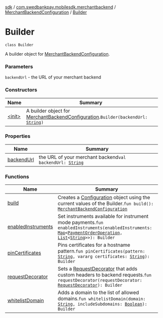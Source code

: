 [sdk](../../../index.md) / [com.swedbankpay.mobilesdk.merchantbackend](../../index.md) / [MerchantBackendConfiguration](../index.md) / [Builder](./index.md)

# Builder

`class Builder`

A builder object for [MerchantBackendConfiguration](../index.md).

### Parameters

`backendUrl` - the URL of your merchant backend

### Constructors

| Name | Summary |
|---|---|
| [&lt;init&gt;](-init-.md) | A builder object for [MerchantBackendConfiguration](../index.md).`Builder(backendUrl: `[`String`](https://kotlinlang.org/api/latest/jvm/stdlib/kotlin/-string/index.html)`)` |

### Properties

| Name | Summary |
|---|---|
| [backendUrl](backend-url.md) | the URL of your merchant backend`val backendUrl: `[`String`](https://kotlinlang.org/api/latest/jvm/stdlib/kotlin/-string/index.html) |

### Functions

| Name | Summary |
|---|---|
| [build](build.md) | Creates a [Configuration](../../../com.swedbankpay.mobilesdk/-configuration/index.md) object using the current values of the Builder.`fun build(): `[`MerchantBackendConfiguration`](../index.md) |
| [enabledInstruments](enabled-instruments.md) | Set instruments available for instrument mode payments.`fun enabledInstruments(enabledInstruments: `[`Map`](https://kotlinlang.org/api/latest/jvm/stdlib/kotlin.collections/-map/index.html)`<`[`PaymentOrderOperation`](../../../com.swedbankpay.mobilesdk/-payment-order-operation/index.md)`, `[`List`](https://kotlinlang.org/api/latest/jvm/stdlib/kotlin.collections/-list/index.html)`<`[`String`](https://kotlinlang.org/api/latest/jvm/stdlib/kotlin/-string/index.html)`>>): Builder` |
| [pinCertificates](pin-certificates.md) | Pins certificates for a hostname pattern.`fun pinCertificates(pattern: `[`String`](https://kotlinlang.org/api/latest/jvm/stdlib/kotlin/-string/index.html)`, vararg certificates: `[`String`](https://kotlinlang.org/api/latest/jvm/stdlib/kotlin/-string/index.html)`): Builder` |
| [requestDecorator](request-decorator.md) | Sets a [RequestDecorator](../../../com.swedbankpay.mobilesdk/-request-decorator/index.md) that adds custom headers to backend requests.`fun requestDecorator(requestDecorator: `[`RequestDecorator`](../../../com.swedbankpay.mobilesdk/-request-decorator/index.md)`): Builder` |
| [whitelistDomain](whitelist-domain.md) | Adds a domain to the list of allowed domains.`fun whitelistDomain(domain: `[`String`](https://kotlinlang.org/api/latest/jvm/stdlib/kotlin/-string/index.html)`, includeSubdomains: `[`Boolean`](https://kotlinlang.org/api/latest/jvm/stdlib/kotlin/-boolean/index.html)`): Builder` |
